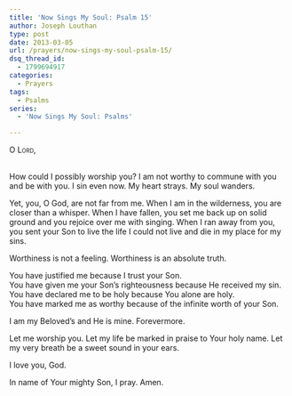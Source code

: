 ```yaml
---
title: 'Now Sings My Soul: Psalm 15'
author: Joseph Louthan
type: post
date: 2013-03-05
url: /prayers/now-sings-my-soul-psalm-15/
dsq_thread_id:
  - 1799694917
categories:
  - Prayers
tags:
  - Psalms
series:
  - 'Now Sings My Soul: Psalms'

---
```

<div style="font-variant: small-caps;">
  O Lord,
</div>
&nbsp;

How could I possibly worship you? I am not worthy to commune with you and be with you. I sin even now. My heart strays. My soul wanders.

Yet, you, O God, are not far from me. When I am in the wilderness, you are closer than a whisper. When I have fallen, you set me back up on solid ground and you rejoice over me with singing. When I ran away from you, you sent your Son to live the life I could not live and die in my place for my sins.

Worthiness is not a feeling. Worthiness is an absolute truth.

You have justified me because I trust your Son.  
You have given me your Son’s righteousness because He received my sin.  
You have declared me to be holy because You alone are holy.  
You have marked me as worthy because of the infinite worth of your Son.

I am my Beloved’s and He is mine. Forevermore.

Let me worship you. Let my life be marked in praise to Your holy name. Let my very breath be a sweet sound in your ears.

I love you, God.

In name of Your mighty Son, I pray.
Amen.
